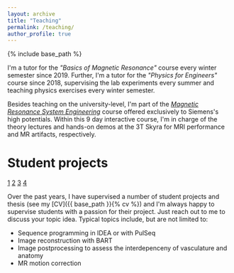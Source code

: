 ```yaml
---
layout: archive
title: "Teaching"
permalink: /teaching/
author_profile: true
---
```


{% include base_path %}

I'm a tutor for the *"Basics of Magnetic Resonance"* course every winter semester since 2019. Further, I'm a tutor for the *"Physics for Engineers"* course since 2018, supervising the lab experiments every summer and teaching physics exercises every winter semester.

Besides teaching on the university-level, I'm part of the
[*Magnetic Resonance System Engineering*](https://www.forschungscampus-stimulate.de/deu/aktuelles/news/neuer-workshop-zum-magnetic-resonance-system-engineering-gestartet.html "link to MRSE press release") 
course offered exclusively to Siemens's high potentials. Within this 9 day interactive course, I'm in charge of the theory lectures and hands-on demos at the 3T Skyra for MRI performance and MR artifacts, respectively.

# Student projects

[1](_pages/cv.md)
[2](/_pages/cv.md)
[3](cv)
[4](/cv/)

Over the past years, I have supervised a number of student projects and thesis (see my [CV]({{ base_path }}{% cv  %}) and I'm always happy to supervise students with a passion for their project. Just reach out to me to discuss your topic idea. 
Typical topics include, but are not limited to:
* Sequence programming in IDEA or with PulSeq
* Image reconstruction with BART
* Image postprocessing to assess the interdepenceny of vasculature and anatomy
* MR motion correction 